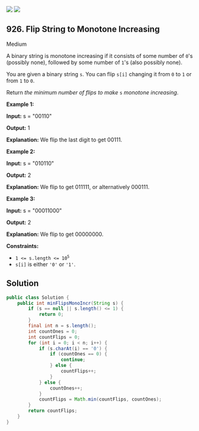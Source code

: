 [![](https://img.shields.io/github/stars/javadev/LeetCode-in-Java?label=Stars&style=flat-square)](https://github.com/javadev/LeetCode-in-Java)
[![](https://img.shields.io/github/forks/javadev/LeetCode-in-Java?label=Fork%20me%20on%20GitHub%20&style=flat-square)](https://github.com/javadev/LeetCode-in-Java/fork)

## 926\. Flip String to Monotone Increasing

Medium

A binary string is monotone increasing if it consists of some number of `0`'s (possibly none), followed by some number of `1`'s (also possibly none).

You are given a binary string `s`. You can flip `s[i]` changing it from `0` to `1` or from `1` to `0`.

Return _the minimum number of flips to make_ `s` _monotone increasing_.

**Example 1:**

**Input:** s = "00110"

**Output:** 1

**Explanation:** We flip the last digit to get 00111.

**Example 2:**

**Input:** s = "010110"

**Output:** 2

**Explanation:** We flip to get 011111, or alternatively 000111.

**Example 3:**

**Input:** s = "00011000"

**Output:** 2

**Explanation:** We flip to get 00000000.

**Constraints:**

*   <code>1 <= s.length <= 10<sup>5</sup></code>
*   `s[i]` is either `'0'` or `'1'`.

## Solution

```java
public class Solution {
    public int minFlipsMonoIncr(String s) {
        if (s == null || s.length() <= 1) {
            return 0;
        }
        final int n = s.length();
        int countOnes = 0;
        int countFlips = 0;
        for (int i = 0; i < n; i++) {
            if (s.charAt(i) == '0') {
                if (countOnes == 0) {
                    continue;
                } else {
                    countFlips++;
                }
            } else {
                countOnes++;
            }
            countFlips = Math.min(countFlips, countOnes);
        }
        return countFlips;
    }
}
```